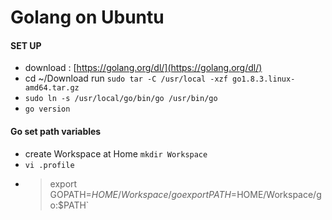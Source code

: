 # Golang on Ubuntu

#### SET UP
 * download : [https://golang.org/dl/](https://golang.org/dl/)
 * cd ~/Download run `sudo tar -C /usr/local -xzf go1.8.3.linux-amd64.tar.gz`
 * `sudo ln -s /usr/local/go/bin/go /usr/bin/go`
 * `go version`

#### Go set path variables
 * create Workspace at Home `mkdir Workspace`
 * `vi .profile`
 * > export GOPATH=$HOME/Workspace/go 
   > export PATH=$HOME/Workspace/go:$PATH`
